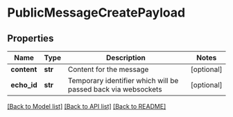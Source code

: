 # PublicMessageCreatePayload

## Properties
Name | Type | Description | Notes
------------ | ------------- | ------------- | -------------
**content** | **str** | Content for the message | [optional] 
**echo_id** | **str** | Temporary identifier which will be passed back via websockets | [optional] 

[[Back to Model list]](../README.md#documentation-for-models) [[Back to API list]](../README.md#documentation-for-api-endpoints) [[Back to README]](../README.md)

